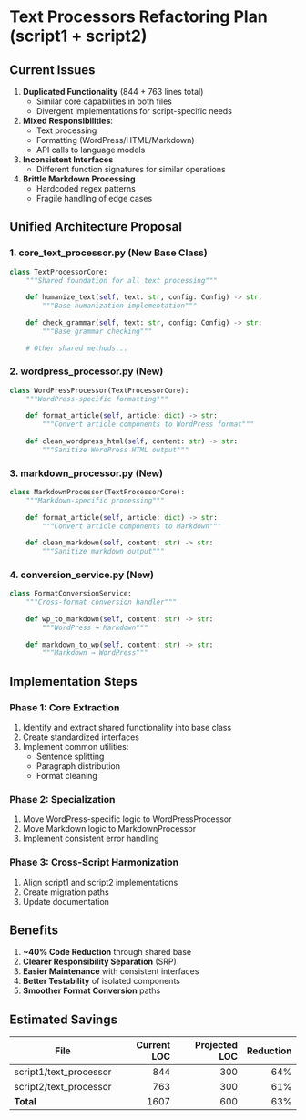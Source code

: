# Text Processors Refactoring Plan (script1 + script2)

## Current Issues
1. **Duplicated Functionality** (844 + 763 lines total)
   - Similar core capabilities in both files
   - Divergent implementations for script-specific needs
2. **Mixed Responsibilities**:
   - Text processing
   - Formatting (WordPress/HTML/Markdown)
   - API calls to language models
3. **Inconsistent Interfaces**  
   - Different function signatures for similar operations
4. **Brittle Markdown Processing**
   - Hardcoded regex patterns
   - Fragile handling of edge cases

## Unified Architecture Proposal

### 1. core_text_processor.py (New Base Class)
```python
class TextProcessorCore:
    """Shared foundation for all text processing"""
    
    def humanize_text(self, text: str, config: Config) -> str:
        """Base humanization implementation"""
    
    def check_grammar(self, text: str, config: Config) -> str:
        """Base grammar checking"""
    
    # Other shared methods...
```

### 2. wordpress_processor.py (New)
```python
class WordPressProcessor(TextProcessorCore):
    """WordPress-specific formatting"""
    
    def format_article(self, article: dict) -> str:
        """Convert article components to WordPress format"""
    
    def clean_wordpress_html(self, content: str) -> str:
        """Sanitize WordPress HTML output"""
```

### 3. markdown_processor.py (New)  
```python
class MarkdownProcessor(TextProcessorCore):
    """Markdown-specific processing"""
    
    def format_article(self, article: dict) -> str:
        """Convert article components to Markdown"""
        
    def clean_markdown(self, content: str) -> str:
        """Sanitize markdown output"""
```

### 4. conversion_service.py (New)
```python
class FormatConversionService:
    """Cross-format conversion handler"""
    
    def wp_to_markdown(self, content: str) -> str:
        """WordPress → Markdown"""
    
    def markdown_to_wp(self, content: str) -> str:   
        """Markdown → WordPress"""
```

## Implementation Steps

### Phase 1: Core Extraction
1. Identify and extract shared functionality into base class
2. Create standardized interfaces
3. Implement common utilities:
   - Sentence splitting  
   - Paragraph distribution
   - Format cleaning

### Phase 2: Specialization
1. Move WordPress-specific logic to WordPressProcessor
2. Move Markdown logic to MarkdownProcessor  
3. Implement consistent error handling

### Phase 3: Cross-Script Harmonization
1. Align script1 and script2 implementations
2. Create migration paths
3. Update documentation

## Benefits
1. **~40% Code Reduction** through shared base
2. **Clearer Responsibility Separation** (SRP)
3. **Easier Maintenance** with consistent interfaces
4. **Better Testability** of isolated components
5. **Smoother Format Conversion** paths

## Estimated Savings
| File                  | Current LOC | Projected LOC | Reduction |
|-----------------------|------------:|--------------:|----------:|
| script1/text_processor | 844         | 300           | 64%       |  
| script2/text_processor | 763         | 300           | 61%       |
| **Total**             | 1607        | 600           | 63%       |